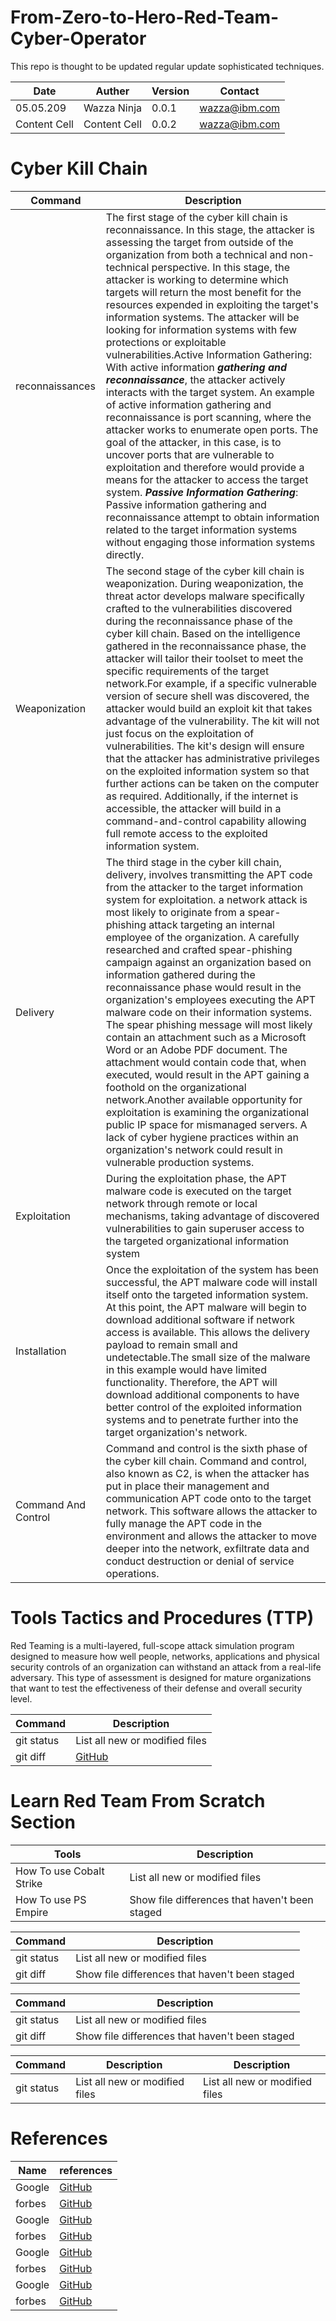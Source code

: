 # From-Zero-to-Hero-Red-Team-Cyber-Operator
This repo is thought to be updated regular update sophisticated techniques.
 

| Date  | Auther | Version | Contact |
| ------------- | ------------- |  ------------- | ------------- |
| 05.05.209  | Wazza Ninja  |  0.0.1 | wazza@ibm.com |
| Content Cell  | Content Cell  |  0.0.2 | wazza@ibm.com |


# Cyber Kill Chain
| Command | Description |
| --- | --- |
| reconnaissances |The first stage of the cyber kill chain is reconnaissance. In this stage, the attacker is assessing the target from outside of the organization from both a technical and non-technical perspective. In this stage, the attacker is working to determine which targets will return the most benefit for the resources expended in exploiting the target's information systems. The attacker will be looking for information systems with few protections or exploitable vulnerabilities.Active Information Gathering: With active information ***gathering and reconnaissance***, the attacker actively interacts with the target system. An example of active information gathering and reconnaissance is port scanning, where the attacker works to enumerate open ports. The goal of the attacker, in this case, is to uncover ports that are vulnerable to exploitation and therefore would provide a means for the attacker to access the target system. ***Passive Information Gathering***: Passive information gathering and reconnaissance attempt to obtain information related to the target information systems without engaging those information systems directly. |
| Weaponization |The second stage of the cyber kill chain is weaponization. During weaponization, the threat actor develops malware specifically crafted to the vulnerabilities discovered during the reconnaissance phase of the cyber kill chain. Based on the intelligence gathered in the reconnaissance phase, the attacker will tailor their toolset to meet the specific requirements of the target network.For example, if a specific vulnerable version of secure shell was discovered, the attacker would build an exploit kit that takes advantage of the vulnerability. The kit will not just focus on the exploitation of vulnerabilities. The kit's design will ensure that the attacker has administrative privileges on the exploited information system so that further actions can be taken on the computer as required. Additionally, if the internet is accessible, the attacker will build in a command-and-control capability allowing full remote access to the exploited information system. |
| Delivery | The third stage in the cyber kill chain, delivery, involves transmitting the APT code from the attacker to the target information system for exploitation. a network attack is most likely to originate from a spear-phishing attack targeting an internal employee of the organization. A carefully researched and crafted spear-phishing campaign against an organization based on information gathered during the reconnaissance phase would result in the organization's employees executing the APT malware code on their information systems. The spear phishing message will most likely contain an attachment such as a Microsoft Word or an Adobe PDF document. The attachment would contain code that, when executed, would result in the APT gaining a foothold on the organizational network.Another available opportunity for exploitation is examining the organizational public IP space for mismanaged servers. A lack of cyber hygiene practices within an organization's network could result in vulnerable production systems.  |
| Exploitation | During the exploitation phase, the APT malware code is executed on the target network through remote or local mechanisms, taking advantage of discovered vulnerabilities to gain superuser access to the targeted organizational information system |
| Installation |Once the exploitation of the system has been successful, the APT malware code will install itself onto the targeted information system. At this point, the APT malware will begin to download additional software if network access is available. This allows the delivery payload to remain small and undetectable.The small size of the malware in this example would have limited functionality. Therefore, the APT will download additional components to have better control of the exploited information systems and to penetrate further into the target organization's network. |
| Command And Control | Command and control is the sixth phase of the cyber kill chain. Command and control, also known as C2, is when the attacker has put in place their management and communication APT code onto to the target network. This software allows the attacker to fully manage the APT code in the environment and allows the attacker to move deeper into the network, exfiltrate data and conduct destruction or denial of service operations. |


# Tools Tactics and Procedures (TTP)

Red Teaming is a multi-layered, full-scope attack simulation program designed to measure how well people, networks, applications and physical security controls of an organization can withstand an attack from a real-life adversary. This type of assessment is designed for mature organizations that want to test the effectiveness of their defense and overall security level. 


| Command | Description |
| --- | --- |
| git status | List all new or modified files |
| git diff |[GitHub](http://github.com) |



# Learn Red Team From Scratch Section


| Tools | Description |
| --- | --- |
| How To use Cobalt Strike | List all new or modified files |
| How To use PS Empire  | Show file differences that haven't been staged |


| Command | Description |
| --- | --- |
| git status | List all new or modified files |
| git diff | Show file differences that haven't been staged |


| Command | Description |
| --- | --- |
| git status | List all new or modified files |
| git diff | Show file differences that haven't been staged |

| Command | Description | Description |
| --- | --- | --- |
| git status | List all new or modified files | List all new or modified files |


# References
| Name | references |
| --- | --- |
| Google | [GitHub](http://github.com) |
| forbes | [GitHub](http://github.com) |
| Google | [GitHub](http://github.com) |
| forbes | [GitHub](http://github.com) |
| Google | [GitHub](http://github.com) |
| forbes | [GitHub](http://github.com) |
| Google | [GitHub](http://github.com) |
| forbes | [GitHub](http://github.com) |

